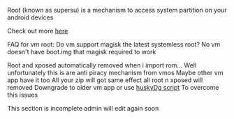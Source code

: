 Root (known as supersu)
is a mechanism to access system partition on your android devices

Check out more [here](https://en.m.wikipedia.org/wiki/Rooting_(Android))

FAQ for vm root:
Do vm support magisk the latest systemless root?
No vm doesn't have boot.img that magisk required to work

Root and xposed automatically removed when i import rom...
Well unfortunately this is are anti piracy mechanism from vmos
Maybe other vm app have it too
All your zip will got same effect all root n xposed will removed
Downgrade to older vm app or use [huskyDg script](https://github.com/HuskyDG/VMOSPro_RootXposed_Terminal)
To overcome this issues

This section is incomplete admin will edit again soon
